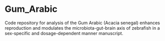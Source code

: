 # Gum_Arabic
Code repository for analysis  of the Gum Arabic (Acacia senegal) enhances reproduction and modulates the microbiota-gut-brain axis of zebrafish in a sex-specific and dosage-dependent manner manuscript. 

